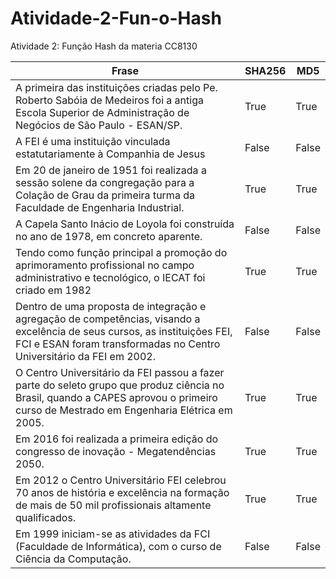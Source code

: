 # Atividade-2-Fun-o-Hash
Atividade 2: Função Hash da materia CC8130



| Frase                                                                                                                                  | SHA256 | MD5   |
|---------------------------------------------------------------------------------------------------------------------------------------|--------|-------|
| A primeira das instituições criadas pelo Pe. Roberto Sabóia de Medeiros foi a antiga Escola Superior de Administração de Negócios de São Paulo - ESAN/SP. | True   | True  |
| A FEI é uma instituição vinculada estatutariamente à Companhia de Jesus                                                               | False  | False |
| Em 20 de janeiro de 1951 foi realizada a sessão solene da congregação para a Colação de Grau da primeira turma da Faculdade de Engenharia Industrial.      | True   | True  |
| A Capela Santo Inácio de Loyola foi construída no ano de 1978, em concreto aparente.                                                   | False  | False |
| Tendo como função principal a promoção do aprimoramento profissional no campo administrativo e tecnológico, o IECAT foi criado em 1982 | True   | True  |
| Dentro de uma proposta de integração e agregação de competências, visando a excelência de seus cursos, as instituições FEI, FCI e ESAN foram transformadas no Centro Universitário da FEI em 2002. | False  | False |
| O Centro Universitário da FEI passou a fazer parte do seleto grupo que produz ciência no Brasil, quando a CAPES aprovou o primeiro curso de Mestrado em Engenharia Elétrica em 2005. | True   | True  |
| Em 2016 foi realizada a primeira edição do congresso de inovação - Megatendências 2050.                                                | True   | True  |
| Em 2012 o Centro Universitário FEI celebrou 70 anos de história e excelência na formação de mais de 50 mil profissionais altamente qualificados. | True   | True  |
| Em 1999 iniciam-se as atividades da FCI (Faculdade de Informática), com o curso de Ciência da Computação.                              | False  | False |
